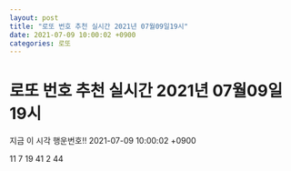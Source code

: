 ```yaml
---
layout: post
title: "로또 번호 추천 실시간 2021년 07월09일19시"
date: 2021-07-09 10:00:02 +0900
categories: 로또
---
```


# 로또 번호 추천 실시간 2021년 07월09일19시

지금 이 시각 행운번호!! 2021-07-09 10:00:02 +0900

 11  7  19  41  2  44 

